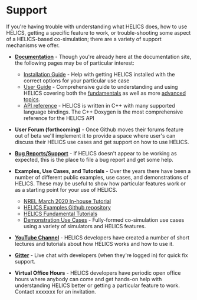 # Support

If you're having trouble with understanding what HELICS does, how to use HELICS, getting a specific feature to work, or trouble-shooting some aspect of a HELICS-based co-simulation; there are a variety of support mechanisms we offer.

- [**Documentation**](https://docs.helics.org/en/latest/) - Though you're already here at the documentation site, the following pages may be of particular interest:

  - [Installation Guide](./installation/index.md) - Help with getting HELICS installed with the correct options for your particular use case
  - [User Guide](./user_guide/index.md) - Comprehensive guide to understanding and using HELICS covering both the [fundamentals](./user_guide/co-simulation_overview.md) as well as more [advanced topics](./user_guide/broker_hierarchies.md).
  - [API reference](./user_guide/index.md) - HELICS is written in C++ with many supported language bindings. The C++ Doxygen is the most comprehensive reference for the HELICS API

- **User Forum (forthcoming)** - Once Github moves their forums feature out of beta we'll implement it to provide a space where user's can discuss their HELICS use cases and get support on how to use HELICS.

- [**Bug Reports/Support**](https://github.com/GMLC-TDC/HELICS/issues) - If HELICS doesn't appear to be working as expected, this is the place to file a bug report and get some help.

- **Examples, Use Cases, and Tutorials** - Over the years there have been a number of different public examples, use cases, and demonstrations of HELICS. These may be useful to show how particular features work or as a starting point for your use of HELICS.

  - [NREL March 2020 In-house Tutorial](https://github.com/GMLC-TDC/HELICS-Tutorial-2020-03-13)
  - [HELICS Examples Github repository](https://github.com/GMLC-TDC/HELICS-Examples)
  - [HELICS Fundamental Tutorials](https://github.com/GMLC-TDC/HELICS-Tutorial)
  - [Demonstration Use Cases](https://github.com/GMLC-TDC/HELICS-Use-Cases) - Fully-formed co-simulation use cases using a variety of simulators and HELICS features.

- **[YouTube Channel](https://www.youtube.com/channel/UCPa81c4BVXEYXt2EShTzbcg/featured)** - HELICS developers have created a number of short lectures and tutorials about how HELICS works and how to use it.

* **[Gitter](https://gitter.im/GMLC-TDC/HELICS)** - Live chat with developers (when they're logged in) for quick fix support.

* **Virtual Office Hours** - HELICS developers have periodic open office hours where anybody can come and get hands-on help with understanding HELICS better or getting a particular feature to work. Contact xxxxxxx for an invitation.
